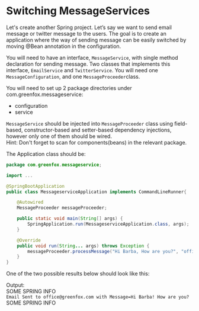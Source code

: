 # Switching MessageServices

Let's create another Spring project.
Let’s say we want to send email message or twitter message to the users. The goal is to create an application where the way of sending message can be easily switched by moving @Bean annotation in the configuration.

You will need to have an interface, `MessageService`, with single method declaration for sending message.
Two classes that implements this interface, `EmailService` and `TwitterService`. You will need one `MessageConfiguration`, and one `MessageProceeder`class.

You will need to set up 2 package directories under com.greenfox.messageservice:
- configuration
- service

`MessageService` should be injected into `MessageProceeder` class using field-based, constructor-based and setter-based dependency injections, however only one of them should be wired.</br>
Hint: Don't forget to scan for components(beans) in the relevant package.

The Application class should be:

```java
package com.greenfox.messageservice;

import ...

@SpringBootApplication
public class MessageserviceApplication implements CommandLineRunner{

	@Autowired
	MessageProceeder messageProceeder;

	public static void main(String[] args) {
		SpringApplication.run(MessageserviceApplication.class, args);
	}

	@Override
	public void run(String... args) throws Exception {
		messageProceeder.processMessage("Hi Barba, How are you?", "office@greenfox.com");
	}
}
```


One of the two possible results below should look like this:

Output:</br>
SOME SPRING INFO</br>
`Email Sent to office@greenfox.com with Message=Hi Barba! How are you?`</br>
SOME SPRING INFO
